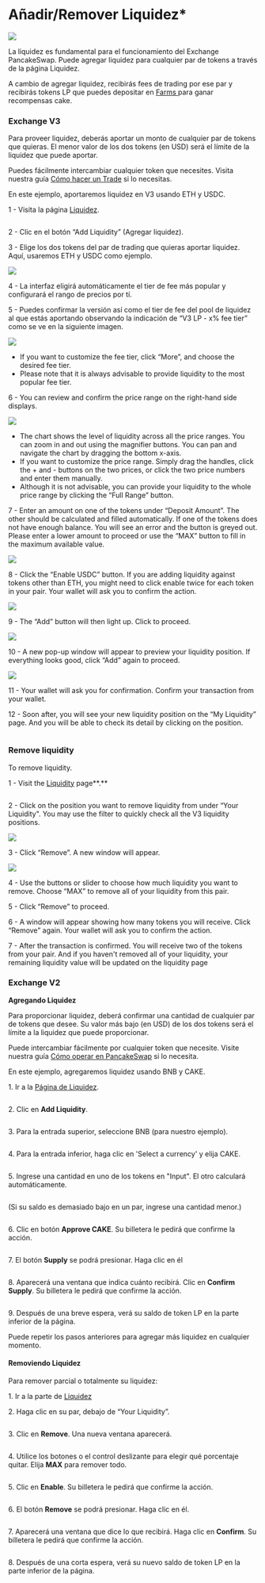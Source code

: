 # Añadir/Remover Liquidez\*

![](<../../.gitbook/assets/docs-masthead (2).png>)

La liquidez es fundamental para el funcionamiento del Exchange PancakeSwap. Puede agregar liquidez para cualquier par de tokens a través de la página Liquidez.

A cambio de agregar liquidez, recibirás fees de trading por ese par y recibirás tokens LP que puedes depositar en [Farms ](https://pancakeswap.finance/farms)para ganar recompensas cake.

### **Exchange V3** <a href="#adding-liquidity" id="adding-liquidity"></a>

Para proveer liquidez, deberás aportar un monto de cualquier par de tokens que quieras. El menor valor de los dos tokens (en USD) será el límite de la liquidez que puede aportar.

Puedes fácilmente intercambiar cualquier token que necesites. Visita nuestra guía [Cómo hacer un Trade](how-to-trade-on-the-pancakeswap-exchange.md) si lo necesitas.

En este ejemplo, aportaremos liquidez en V3 usando ETH y USDC.



1 - Visita la página [Liquidez](https://pancakeswap.finance/liquidity).

<figure><img src="../../.gitbook/assets/image (16).png" alt=""><figcaption></figcaption></figure>

2 - Clic en el botón “Add Liquidity” (Agregar liquidez).



3 - Elige los dos tokens del par de trading que quieras aportar liquidez. Aquí, usaremos ETH y USDC como ejemplo.

![](<../../.gitbook/assets/image (7).png>)



4 - La interfaz eligirá automáticamente el tier de fee más popular y configurará el rango de precios por tí.



5 - Puedes confirmar la versión así como el tier de fee del pool de liquidez al que estás aportando observando la indicación de “V3 LP - x% fee tier” como se ve en la siguiente imagen.

![](<../../.gitbook/assets/image (10).png>)

* If you want to customize the fee tier, click “More”, and choose the desired fee tier.
* Please note that it is always advisable to provide liquidity to the most popular fee tier.



6 - You can review and confirm the price range on the right-hand side displays.

![](broken-reference)

* The chart shows the level of liquidity across all the price ranges. You can zoom in and out using the magnifier buttons. You can pan and navigate the chart by dragging the bottom x-axis.
* If you want to customize the price range. Simply drag the handles, click the + and - buttons on the two prices, or click the two price numbers and enter them manually.
* Although it is not advisable, you can provide your liquidity to the whole price range by clicking the “Full Range” button.



7 - Enter an amount on one of the tokens under “Deposit Amount”. The other should be calculated and filled automatically. If one of the tokens does not have enough balance. You will see an error and the button is greyed out. Please enter a lower amount to proceed or use the “MAX” button to fill in the maximum available value.

![](broken-reference)



8 - Click the “Enable USDC” button. If you are adding liquidity against tokens other than ETH, you might need to click enable twice for each token in your pair. Your wallet will ask you to confirm the action.

![](broken-reference)



9 - The “Add” button will then light up. Click to proceed.

![](broken-reference)



10 - A new pop-up window will appear to preview your liquidity position. If everything looks good, click “Add” again to proceed.

![](broken-reference)



11 - Your wallet will ask you for confirmation. Confirm your transaction from your wallet.



12 - Soon after, you will see your new liquidity position on the “My Liquidity” page. And you will be able to check its detail by clicking on the position.

<figure><img src="broken-reference" alt=""><figcaption></figcaption></figure>

### **Remove liquidity**

To remove liquidity.

1 - Visit the [Liquidity](https://pancakeswap.finance/liquidity) page**.**

<figure><img src="broken-reference" alt=""><figcaption></figcaption></figure>



2 - Click on the position you want to remove liquidity from under “Your Liquidity". You may use the filter to quickly check all the V3 liquidity positions.

![](broken-reference)



3 - Click “Remove”. A new window will appear.

![](broken-reference)



4 - Use the buttons or slider to choose how much liquidity you want to remove. Choose “MAX” to remove all of your liquidity from this pair.

5 - Click “Remove” to proceed.

6 - A window will appear showing how many tokens you will receive. Click “Remove” again. Your wallet will ask you to confirm the action.

7 - After the transaction is confirmed. You will receive two of the tokens from your pair. And if you haven't removed all of your liquidity, your remaining liquidity value will be updated on the liquidity page

### **Exchange V2** <a href="#adding-liquidity" id="adding-liquidity"></a>

**Agregando Liquidez**

Para proporcionar liquidez, deberá confirmar una cantidad de cualquier par de tokens que desee. Su valor más bajo (en USD) de los dos tokens será el límite a la liquidez que puede proporcionar.

Puede intercambiar fácilmente por cualquier token que necesite. Visite nuestra guía [Cómo operar en PancakeSwap](https://docs.pancakeswap.finance/v/espanol/productos/pancakeswap-exchange/how-to-trade-on-the-pancakeswap-exchange) si lo necesita.

En este ejemplo, agregaremos liquidez usando BNB y CAKE.

1\. Ir a la [Página de Liquidez](https://exchange.pancakeswap.finance/#/pool).

<figure><img src="../../.gitbook/assets/image (199).png" alt=""><figcaption></figcaption></figure>

2\. Clic en **Add Liquidity**.

<figure><img src="../../.gitbook/assets/image (194).png" alt=""><figcaption></figcaption></figure>

3\. Para la entrada superior, seleccione BNB (para nuestro ejemplo).

<figure><img src="../../.gitbook/assets/image (3) (2) (1).png" alt=""><figcaption></figcaption></figure>

4\. Para la entrada inferior, haga clic en 'Select a currency' y elija CAKE.

<figure><img src="../../.gitbook/assets/image (2) (3).png" alt=""><figcaption></figcaption></figure>

5\. Ingrese una cantidad en uno de los tokens en "Input". El otro calculará automáticamente.

<figure><img src="../../.gitbook/assets/image (178) (1).png" alt=""><figcaption></figcaption></figure>

(Si su saldo es demasiado bajo en un par, ingrese una cantidad menor.)

<figure><img src="../../.gitbook/assets/image (196).png" alt=""><figcaption></figcaption></figure>

6\. Clic en botón **Approve CAKE**. Su billetera le pedirá que confirme la acción.

<figure><img src="../../.gitbook/assets/image (191) (1).png" alt=""><figcaption></figcaption></figure>

7\. El botón **Supply** se podrá presionar. Haga clic en él

<figure><img src="../../.gitbook/assets/image (5) (4).png" alt=""><figcaption></figcaption></figure>

8\. Aparecerá una ventana que indica cuánto recibirá. Clic en **Confirm Supply**. Su billetera le pedirá que confirme la acción.

<figure><img src="../../.gitbook/assets/image (195).png" alt=""><figcaption></figcaption></figure>

9\. Después de una breve espera, verá su saldo de token LP en la parte inferior de la página.

Puede repetir los pasos anteriores para agregar más liquidez en cualquier momento.

#### **Removiendo Liquidez** <a href="#removing-liquidity" id="removing-liquidity"></a>

Para remover parcial o totalmente su liquidez:

1\. Ir a la parte de [Liquidez](https://exchange.pancakeswap.finance/#/pool)

2\. Haga clic en su par, debajo de “Your Liquidity”.

<figure><img src="../../.gitbook/assets/image (197).png" alt=""><figcaption></figcaption></figure>

3\. Clic en **Remove**. Una nueva ventana aparecerá.

<figure><img src="../../.gitbook/assets/image (198).png" alt=""><figcaption></figcaption></figure>

4\. Utilice los botones o el control deslizante para elegir qué porcentaje quitar. Elija **MAX** para remover todo.

<figure><img src="../../.gitbook/assets/image (4) (5).png" alt=""><figcaption></figcaption></figure>

5\. Clic en **Enable**. Su billetera le pedirá que confirme la acción.

<figure><img src="../../.gitbook/assets/image (180).png" alt=""><figcaption></figcaption></figure>

6\. El botón **Remove** se podrá presionar. Haga clic en él.

<figure><img src="../../.gitbook/assets/image (192).png" alt=""><figcaption></figcaption></figure>

7\. Aparecerá una ventana que dice lo que recibirá. Haga clic en **Confirm**. Su billetera le pedirá que confirme la acción.

<figure><img src="../../.gitbook/assets/image (193).png" alt=""><figcaption></figcaption></figure>

8\. Después de una corta espera, verá su nuevo saldo de token LP en la parte inferior de la página.
